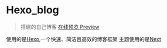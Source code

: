 # Hexo_blog

> 搭建的自己博客 <a href="http://blog.ryoui.me" target="_blank">在线预览 Preview</a>

使用的是<a href="https://hexo.io/" target="_blank">Hexo</a>,一个快速、简洁且高效的博客框架
主题使用的是<a href="https://github.com/iissnan/hexo-theme-next" target="_blank">Next</a>
